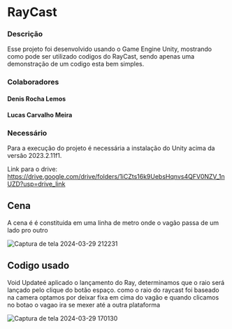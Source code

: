 # RayCast

### Descrição 
Esse projeto foi desenvolvido usando o Game Engine Unity, mostrando como pode ser utilizado codigos do RayCast, sendo apenas uma demonstração de um codigo esta bem simples. 

### Colaboradores

#### Denis Rocha Lemos
#### Lucas Carvalho Meira

### Necessário 
Para a execução do projeto é necessária a instalação do Unity acima da versão 2023.2.11f1.

Link para o drive: https://drive.google.com/drive/folders/1iCZts16k9UebsHqnvs4QFV0NZV_1nUZD?usp=drive_link


## Cena 

A cena é é constituida em uma linha de metro onde o vagão passa de um lado pro outro 

![Captura de tela 2024-03-29 212231](https://github.com/Meira-Lucas/RayCast/assets/128614213/5026e088-c1b9-4d47-8180-002bad3047e8)

## Codigo usado 
Void Updateé aplicado o lançamento do Ray, determinamos que o raio será lançado pelo clique do botão espaço.
como o raio do raycast foi baseado na camera optamos por deixar fixa em cima do vagão e quando clicamos no botao o vagao ira se mexer até a outra plataforma 

![Captura de tela 2024-03-29 170130](https://github.com/Meira-Lucas/RayCast/assets/128614213/06c02bf3-2ea3-4e56-b4f3-5b61580f8e8d)
